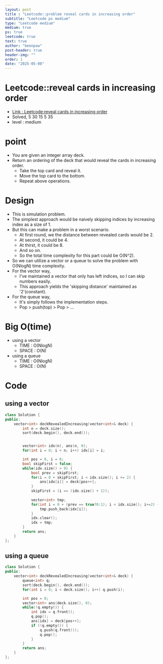 ```yaml
---
layout: post
title : "Leetcode::problem reveal cards in increasing order"
subtitle: "Leetcode ps medium"
type: "Leetcode medium"
medium: true
ps: true
leetcode: true
text: true
author: "beenpow"
post-header: true
header-img: ""
order: 1
date: "2025-05-08"
---
```


# Leetcode::reveal cards in increasing order
- [Link : Leetcode:reveal cards in increasing order](https://leetcode.com/problems/reveal-cards-in-increasing-order/description/?envType=company&envId=google&favoriteSlug=google-thirty-days)
- Solved, 5 30 15 5 35
- level : medium

# point
- You are given an integer array deck.
- Return an ordering of the deck that would reveal the cards in increasing order.
    - Take the top card and reveal it.
    - Move the top card to the bottom.
    - Repeat above operations.

# Design
- This is simulation problem.
- The simplest approach would be naively skipping indices by increasing index as a size of 1.
- But this can make a problem in a worst scenario.
    - At first round, we the distance between revealed cards would be 2.
    - At second, it could be 4.
    - At thirst, it could be 8.
    - And so on.
    - So the total time complexity for this part could be O(N^2).
- So we can utilize a vector or a queue to solve the problem with O(NlogN) time complexity.
- For the vector way,
    - I've maintained a vector that only has left indices, so I can skip numbers easily.
    - This approach yields the 'skipping distance' maintained as '2'(constant).
- For the queue way,
    - It's simply follows the implementation steps.
    - Pop > push(top) > Pop > ...

# Big O(time)
- using a vector
    - TIME : O(NlogN)
    - SPACE : O(N)
- using a queue
    - TIME : O(NlogN)
    - SPACE : O(N)

# Code

## using a vector

```cpp
class Solution {
public:
    vector<int> deckRevealedIncreasing(vector<int>& deck) {
        int n = deck.size();
        sort(deck.begin(), deck.end());


        vector<int> idx(n), ans(n, 0);
        for(int i = 0; i < n; i++) idx[i] = i;

        int pos = 0, i = 0;
        bool skipFirst = false;
        while(idx.size() > 0) {
            bool prev = skipFirst;
            for(i = 0 + skipFirst; i < idx.size(); i += 2) {
                ans[idx[i]] = deck[pos++];
            }
            skipFirst = (i == (idx.size() + 1));
            
            vector<int> tmp;
            for(int i = 0 + (prev == true?0:1); i < idx.size(); i+=2) {
                tmp.push_back(idx[i]);
            }
            idx.clear();
            idx = tmp;
        }
        return ans;
    }
};
```

## using a queue

```cpp
class Solution {
public:
    vector<int> deckRevealedIncreasing(vector<int>& deck) {
        queue<int> q;
        sort(deck.begin(), deck.end());
        for(int i = 0; i < deck.size(); i++) q.push(i);

        int pos = 0;
        vector<int> ans(deck.size(), 0);
        while(!q.empty()) {
            int idx = q.front();
            q.pop();
            ans[idx] = deck[pos++];
            if (!q.empty()) {
                q.push(q.front());
                q.pop();
            }
        }
        return ans;
    }
};
```